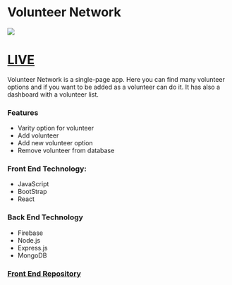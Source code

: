 # Volunteer Network 
![](https://i.imgur.com/97zEJFv.png)

# [LIVE](https://volunteer-network-3f698.web.app/)

Volunteer Network is a single-page app. Here you can find many volunteer options and if you want to be added as a volunteer can do it. It has also a dashboard with a volunteer list.

### Features
- Varity option for volunteer
- Add volunteer
- Add new volunteer option
- Remove volunteer from database

### Front End Technology:
- JavaScript
- BootStrap
- React

### Back End Technology
- Firebase
- Node.js
- Express.js
- MongoDB

### [Front End Repository](https://github.com/apelmahmudDev/volunteer-network)
